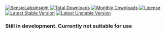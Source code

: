 [![SensioLabsInsight](https://insight.sensiolabs.com/projects/a83d22ef-036e-4ed0-97c9-a5b1d4025201/mini.png)](https://insight.sensiolabs.com/projects/a83d22ef-036e-4ed0-97c9-a5b1d4025201)
[![Total Downloads](https://poser.pugx.org/mmasiukevich/framework/downloads)](https://packagist.org/packages/mmasiukevich/framework)
[![Monthly Downloads](https://poser.pugx.org/mmasiukevich/framework/d/monthly)](https://packagist.org/packages/mmasiukevich/framework)
[![License](https://poser.pugx.org/mmasiukevich/framework/license)](https://packagist.org/packages/mmasiukevich/framework)
[![Latest Stable Version](https://poser.pugx.org/mmasiukevich/framework/v/stable)](https://packagist.org/packages/mmasiukevich/framework)
[![Latest Unstable Version](https://poser.pugx.org/mmasiukevich/framework/v/unstable)](https://packagist.org/packages/mmasiukevich/framework)

### Still in development. Currently not suitable for use
